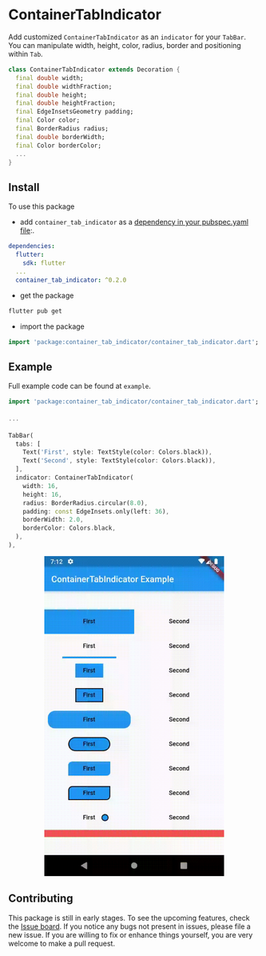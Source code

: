 # ContainerTabIndicator

Add customized `ContainerTabIndicator` as an `indicator` for your `TabBar`. You can manipulate width, height, color, radius, border and positioning within `Tab`.

```dart
class ContainerTabIndicator extends Decoration {
  final double width;
  final double widthFraction;
  final double height;
  final double heightFraction;
  final EdgeInsetsGeometry padding;
  final Color color;
  final BorderRadius radius;
  final double borderWidth;
  final Color borderColor;
  ...
}
```

## Install

To use this package

- add `container_tab_indicator` as a [dependency in your pubspec.yaml file](https://flutter.dev/docs/development/packages-and-plugins/using-packages):.

```yaml
dependencies:
  flutter:
    sdk: flutter
  ...  
  container_tab_indicator: ^0.2.0
```

- get the package
```bash
flutter pub get
```

- import the package
```dart
import 'package:container_tab_indicator/container_tab_indicator.dart';
```

## Example

Full example code can be found at `example`.

```dart
import 'package:container_tab_indicator/container_tab_indicator.dart';

...

TabBar(
  tabs: [
    Text('First', style: TextStyle(color: Colors.black)),
    Text('Second', style: TextStyle(color: Colors.black)),
  ],
  indicator: ContainerTabIndicator(
    width: 16,
    height: 16,
    radius: BorderRadius.circular(8.0),
    padding: const EdgeInsets.only(left: 36),
    borderWidth: 2.0,
    borderColor: Colors.black,
  ),
),
```

<p align="center">
<img src="https://raw.githubusercontent.com/slovnicki/container_tab_indicator/master/doc/assets/1.gif" alt="example 1" width="360">
</p>

## Contributing

This package is still in early stages. To see the upcoming features, check the [Issue board](https://github.com/slovnicki/container_tab_indicator/issues). If you notice any bugs not present in issues, please file a new issue. If you are willing to fix or enhance things yourself, you are very welcome to make a pull request.
